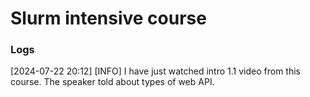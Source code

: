 # Slurm intensive course


### Logs

\[2024-07-22 20:12\] \[INFO\] I have just watched intro 1.1 video from this course. The speaker told about types of web API.
